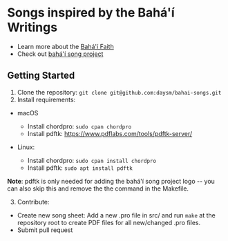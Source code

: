 # Songs inspired by the Bahá'í Writings
- Learn more about the [Bahá'í Faith](http://bahai.org)
- Check out [bahá'í song project](http://bahai-song-project.de)

## Getting Started
1. Clone the repository: `git clone git@github.com:daysm/bahai-songs.git`
2. Install requirements:
  - macOS
     - Install chordpro: `sudo cpan chordpro`
     - Install pdftk: https://www.pdflabs.com/tools/pdftk-server/

   - Linux:
     - Install chordpro: `sudo cpan install chordpro`
     - Install pdftk: `sudo apt install pdftk`

__Note__: pdftk is only needed for adding the bahá'í song project logo -- you can also skip this and remove the the command in the Makefile.



3. Contribute:
  - Create new song sheet: Add a new .pro file in src/ and run `make` at the repository root to create PDF files for all new/changed .pro files.
  - Submit pull request
